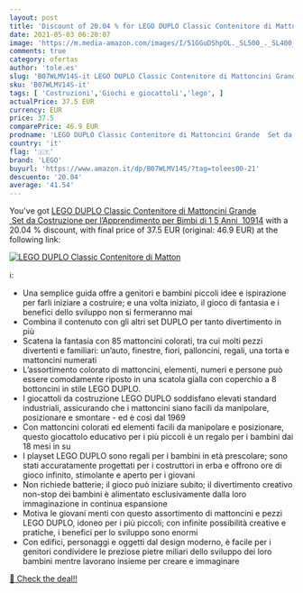 ```yaml
---
layout: post
title: 'Discount of 20.04 % for LEGO DUPLO Classic Contenitore di Matton'
date: 2021-05-03 06:20:07
image: 'https://m.media-amazon.com/images/I/51GGuDShpOL._SL500_._SL400_.jpg'
comments: true
category: ofertas
author: 'tole.es'
slug: 'B07WLMV14S-it LEGO DUPLO Classic Contenitore di Mattoncini Grande Set da...'
sku: 'B07WLMV14S-it'
tags: [ 'Costruzioni','Giochi e giocattoli','lego', ]
actualPrice: 37.5 EUR
currency: EUR
price: 37.5
comparePrice: 46.9 EUR
prodname: 'LEGO DUPLO Classic Contenitore di Mattoncini Grande  Set da Costruzione per l’Apprendimento per Bimbi di 1 5 Anni  10914'
country: 'it'
flag: '🇮🇹'
brand: 'LEGO'
buyurl: 'https://www.amazon.it/dp/B07WLMV14S/?tag=tolees00-21'
descuento: '20.04'
average: '41.54'
---
```


You've got [LEGO DUPLO Classic Contenitore di Mattoncini Grande  Set da Costruzione per l’Apprendimento per Bimbi di 1 5 Anni  10914](https://www.amazon.it/dp/B07WLMV14S/?tag=tolees00-21) with a  20.04 % discount, with final price of 37.5 EUR (original: 46.9 EUR) at the following link:

[![LEGO DUPLO Classic Contenitore di Matton](https://m.media-amazon.com/images/I/51GGuDShpOL._SL500_._SL400_.jpg)](https://www.amazon.it/dp/B07WLMV14S/?tag=tolees00-21)

ℹ️:

- Una semplice guida offre a genitori e bambini piccoli idee e ispirazione per farli iniziare a costruire; e una volta iniziato, il gioco di fantasia e i benefici dello sviluppo non si fermeranno mai
- Combina il contenuto con gli altri set DUPLO per tanto divertimento in più
- Scatena la fantasia con 85 mattoncini colorati, tra cui molti pezzi divertenti e familiari: un’auto, finestre, fiori, palloncini, regali, una torta e mattoncini numerati
- L’assortimento colorato di mattoncini, elementi, numeri e persone può essere comodamente riposto in una scatola gialla con coperchio a 8 bottoncini in stile LEGO DUPLO.
- I giocattoli da costruzione LEGO DUPLO soddisfano elevati standard industriali, assicurando che i mattoncini siano facili da manipolare, posizionare e smontare - ed è così dal 1969
- Con mattoncini colorati ed elementi facili da manipolare e posizionare, questo giocattolo educativo per i più piccoli è un regalo per i bambini dai 18 mesi in su
- I playset LEGO DUPLO sono regali per i bambini in età prescolare; sono stati accuratamente progettati per i costruttori in erba e offrono ore di gioco infinito, stimolante e aperto per i giovani
- Non richiede batterie; il gioco può iniziare subito; il divertimento creativo non-stop dei bambini è alimentato esclusivamente dalla loro immaginazione in continua espansione
- Motiva le giovani menti con questo assortimento di mattoncini e pezzi LEGO DUPLO, idoneo per i più piccoli; con infinite possibilità creative e pratiche, i benefici per lo sviluppo sono enormi
- Con edifici, personaggi e oggetti dal design moderno, è facile per i genitori condividere le preziose pietre miliari dello sviluppo dei loro bambini mentre lavorano insieme per creare e immaginare

[🛒 Check the deal!!](https://www.amazon.it/dp/B07WLMV14S/?tag=tolees00-21)
